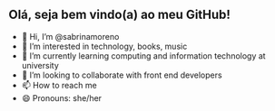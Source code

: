   ## Olá, seja bem vindo(a) ao meu GitHub! 

- 👋 Hi, I’m @sabrinamoreno
- 👀 I’m interested in technology, books, music
- 🌱 I’m currently learning computing and information technology at university
- 💞️ I’m looking to collaborate with front end developers 
- 📫 How to reach me 
- 😄 Pronouns: she/her

